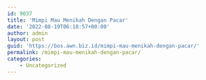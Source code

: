 ```yaml
---
id: 9037
title: 'Mimpi Mau Menikah Dengan Pacar'
date: '2022-08-19T06:18:57+00:00'
author: admin
layout: post
guid: 'https://bos.awn.biz.id/mimpi-mau-menikah-dengan-pacar/'
permalink: /mimpi-mau-menikah-dengan-pacar/
categories:
    - Uncategorized
---
```


